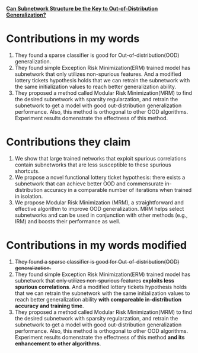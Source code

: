 [**Can Subnetwork Structure be the Key to Out-of-Distribution Generalization?**](https://github.com/Big-Brother-Pikachu/Paper-Contributions-Analysis#1-can-subnetwork-structure-be-the-key-to-out-of-distribution-generalization)

# Contributions in my words

1. They found a sparse classifier is good for Out-of-distribution(OOD) generalization.
2. They found simple Exception Risk Minimization(ERM) trained model has subnetwork that only utilizes non-spurious features. And a modified lottery tickets hypothesis holds that we can retrain the subnetwork with the same initialization values to reach better generalization ability.
3. They proposed a method called Modular Risk Minimization(MRM) to find the desired subnetwork with sparsity regularzation, and retrain the subnetwork to get a model with good out-distribution generalization performance. Also, this method is orthogonal to other OOD algorithms. Experiment results domenstrate the effectness of this method.

# Contributions they claim
1. We show that large trained networks that exploit spurious correlations contain subnetworks that are less susceptible to these spurious shortcuts.
2. We propose a novel functional lottery ticket hypothesis: there exists a subnetwork that can achieve better OOD and commensurate in-distribution accuracy in a comparable number of iterations when trained in isolation.
3. We propose Modular Risk Minimization (MRM), a straightforward and effective algorithm to improve OOD generalization. MRM helps select subnetworks and can be used in conjunction with other methods (e.g., IRM) and boosts their performance as well.

# Contributions in my words modified

1. ~~They found a sparse classifier is good for Out-of-distribution(OOD) generalization.~~
2. They found simple Exception Risk Minimization(ERM) trained model has subnetwork that ~~only utilizes non-spurious features~~ **exploits less spurious correlations**. And a modified lottery tickets hypothesis holds that we can retrain the subnetwork with the same initialization values to reach better generalization ability **with compareable in-distribution accuracy and training time**.
3. They proposed a method called Modular Risk Minimization(MRM) to find the desired subnetwork with sparsity regularzation, and retrain the subnetwork to get a model with good out-distribution generalization performance. Also, this method is orthogonal to other OOD algorithms. Experiment results domenstrate the effectness of this method **and its enhancement to other algorithms**.